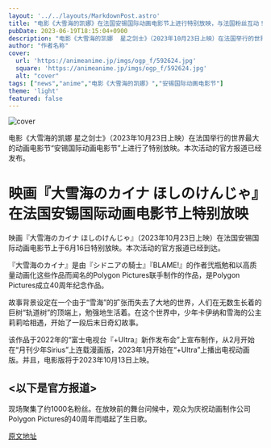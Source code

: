 ```yaml
---
layout: '../../layouts/MarkdownPost.astro'
title: "电影《大雪海的凯娜》在法国安锡国际动画电影节上进行特别放映，与法国粉丝互动！官方报道"
pubDate: 2023-06-19T18:15:04+0900
description: "电影《大雪海的凯娜  星之剑士》（2023年10月23日上映）在法国举行的世界最大的动画电影节“安锡国际动画电影节”上进行了特别放映。本次活动的官方报道已经发布。"
author: "作者名称"
cover:
  url: 'https://animeanime.jp/imgs/ogp_f/592624.jpg'
  square: 'https://animeanime.jp/imgs/ogp_f/592624.jpg'
  alt: "cover"
tags: ["news","anime","电影《大雪海的凯娜》","安锡国际动画电影节"]
theme: 'light'
featured: false
---
```


![cover](https://animeanime.jp/imgs/ogp_f/592624.jpg)

电影《大雪海的凯娜 星之剑士》（2023年10月23日上映）在法国举行的世界最大的动画电影节“安锡国际动画电影节”上进行了特别放映。本次活动的官方报道已经发布。

# 映画『大雪海のカイナ ほしのけんじゃ』在法国安锡国际动画电影节上特别放映

映画『大雪海のカイナ ほしのけんじゃ』（2023年10月23日上映）在法国安锡国际动画电影节上于6月16日特别放映。本次活动的官方报道已经到达。

『大雪海のカイナ』是由『シドニアの騎士』『BLAME!』的作者弐瓶勉和以高质量动画化这些作品而闻名的Polygon Pictures联手制作的作品，是Polygon Pictures成立40周年纪念作品。

故事背景设定在一个由于“雪海”的扩张而失去了大地的世界，人们在无数生长着的巨树“轨道树”的顶端上，勉强地生活着。在这个世界中，少年卡伊纳和雪海的公主莉莉哈相遇，开始了一段后末日奇幻故事。

该作品于2022年的“富士电视台『+Ultra』新作发布会”上宣布制作，从2月开始在“月刊少年Sirius”上连载漫画版，2023年1月开始在“+Ultra”上播出电视动画版。并且，电影版将于2023年10月13日上映。

## <以下是官方报道>

现场聚集了约1000名粉丝。在放映前的舞台问候中，观众为庆祝动画制作公司Polygon Pictures的40周年而唱起了生日歌。

  [原文地址](https://animeanime.jp/article/2023/06/19/78027.html)